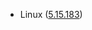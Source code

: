 - Linux ([5.15.183](https://git.kernel.org/pub/scm/linux/kernel/git/stable/linux.git/tag/?h=v5.15.183))
